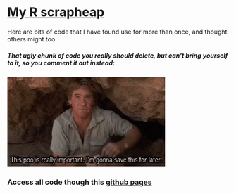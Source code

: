 # [My R scrapheap](https://hcliedtke.github.io/R-scrapheap/)

Here are bits of code that I have found use for more than once, and thought others might too.

##### *That ugly chunk of code you really should delete, but can't bring yourself to it, so you comment it out instead:*
![](steve_irwin.gif)




### Access all code though this [github pages](https://hcliedtke.github.io/R-scrapheap/)

 
 
 
